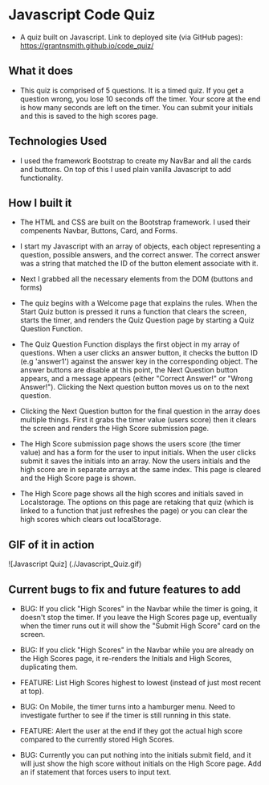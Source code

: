 # Javascript Code Quiz
* A quiz built on Javascript. Link to deployed site (via GitHub pages): https://grantnsmith.github.io/code_quiz/

## What it does

* This quiz is comprised of 5 questions. It is a timed quiz. If you get a question wrong, you lose 10 seconds off the timer. Your score at the end is how many seconds are left on the timer. You can submit your initials and this is saved to the high scores page.

## Technologies Used

* I used the framework Bootstrap to create my NavBar and all the cards and buttons. On top of this I used plain vanilla Javascript to add functionality.

## How I built it

* The HTML and CSS are built on the Bootstrap framework. I used their compenents Navbar, Buttons, Card, and Forms.

* I start my Javascript with an array of objects, each object representing a question, possible answers, and the correct answer. The correct answer was a string that matched the ID of the button element associate with it.

* Next I grabbed all the necessary elements from the DOM (buttons and forms)

* The quiz begins with a Welcome page that explains the rules. When the Start Quiz button is pressed it runs a function that clears the screen, starts the timer, and renders the Quiz Question page by starting a Quiz Question Function.

* The Quiz Question Function displays the first object in my array of questions. When a user clicks an answer button, it checks the button ID (e.g 'answer1') against the answer key in the corresponding object. The answer buttons are disable at this point, the Next Question button appears, and a message appears (either "Correct Answer!" or "Wrong Answer!"). Clicking the Next question button moves us on to the next question.

* Clicking the Next Question button for the final question in the array does multiple things. First it grabs the timer value (users score) then it clears the screen and renders the High Score submission page.

* The High Score submission page shows the users score (the timer value) and has a form for the user to input initials. When the user clicks submit it saves the initials into an array. Now the users initials and the high score are in separate arrays at the same index. This page is cleared and the High Score page is shown.

* The High Score page shows all the high scores and initials saved in Localstorage. The options on this page are retaking that quiz (which is linked to a function that just refreshes the page) or you can clear the high scores which clears out localStorage.

## GIF of it in action

![Javascript Quiz] (./Javascript_Quiz.gif)


## Current bugs to fix and future features to add
 
 * BUG: If you click "High Scores" in the Navbar while the timer is going, it doesn't stop the timer. If you leave the High Scores page up, eventually when the timer runs out it will show the "Submit High Score" card on the screen.

 * BUG: If you click "High Scores" in the Navbar while you are already on the High Scores page, it re-renders the Initials and High Scores, duplicating them.

 * FEATURE: List High Scores highest to lowest (instead of just most recent at top).

 * BUG: On Mobile, the timer turns into a hamburger menu. Need to investigate further to see if the timer is still running in this state.

 * FEATURE: Alert the user at the end if they got the actual high score compared to the currently stored High Scores.

 * BUG: Currently you can put nothing into the initials submit field, and it will just show the high score without initials on the High Score page. Add an if statement that forces users to input text.


